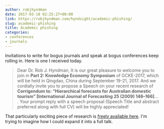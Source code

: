 ```yaml
---
author: robjhyndman
date: 2017-03-18 02:25:27+00:00
link: https://robjhyndman.com/hyndsight/academic-phishing/
slug: academic-phishing
title: Academic phishing
categories:
- conferences
- journals
---
```


Invitations to write for bogus journals and speak at bogus conferences keep rolling in. Here is one I received today.


> Dear Dr. Rob J. Hyndman,
> It is our great pleasure to welcome you to join in **Part 2: Knowledge Economy Symposium** of GCKE-2017, which will be held in Qingdao, China during September 19-21, 2017. And we cordially invite you to propose a Speech on your recent research of **Corrigendum to: “Hierarchical forecasts for Australian domestic tourism” [International Journal of Forecasting 25 (2009) 146–166]**... . Your prompt reply with a speech proposal (Speech Title and abstract preferred along with full CV) will be highly appreciated!

That particularly exciting piece of research is [freely available here](http://www.sciencedirect.com/science/article/pii/S0169207014001113). I'm trying to imagine how I could expand it into a full talk.
